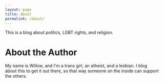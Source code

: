 ```yaml
---
layout: page
title: About
permalink: /about/
---
```


This is a blog about politics, LGBT rights, and religion.

# About the Author
My name is Willow, and I'm a trans girl, an atheist, and a lesbian.
I blog about this to get it out there, so that way someone on the inside can
support the others.


